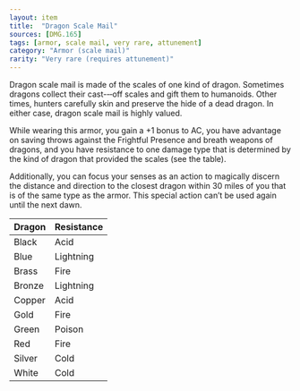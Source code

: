 ```yaml
---
layout: item
title:  "Dragon Scale Mail"
sources: [DMG.165]
tags: [armor, scale mail, very rare, attunement]
category: "Armor (scale mail)"
rarity: "Very rare (requires attunement)"
---
```


Dragon scale mail is made of the scales of one kind of dragon. Sometimes dragons collect their cast-­‐‑off scales and gift them to humanoids. Other times, hunters carefully skin and preserve the hide of a dead dragon. In either case, dragon scale mail is highly valued.

While wearing this armor, you gain a +1 bonus to AC, you have advantage on saving throws against the Frightful Presence and breath weapons of dragons, and you have resistance to one damage type that is determined by the kind of dragon that provided the scales (see the table).

Additionally, you can focus your senses as an action to magically discern the distance and direction to the closest dragon within 30 miles of you that is of the same type as the armor. This special action can’t be used again until the next dawn.

Dragon	| Resistance
---     | ---
Black   | Acid
Blue    | Lightning
Brass	| Fire
Bronze	| Lightning
Copper	| Acid
Gold    | Fire
Green   | Poison
Red     | Fire
Silver  | Cold
White   | Cold